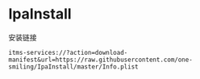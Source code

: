 # IpaInstall
安装链接
```
itms-services://?action=download-manifest&url=https://raw.githubusercontent.com/one-smiling/IpaInstall/master/Info.plist
```
